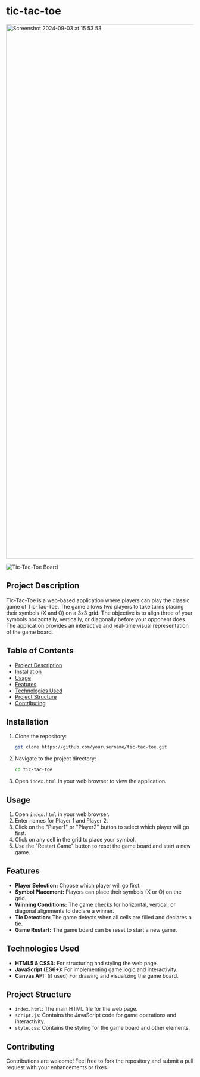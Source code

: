 # tic-tac-toe

<img width="1431" alt="Screenshot 2024-09-03 at 15 53 53" src="https://github.com/user-attachments/assets/694cc835-3580-41d6-9c61-980f922cf47b">




![Tic-Tac-Toe Board](https://loquacious-fenglisu-518055.netlify.app)

## Project Description

Tic-Tac-Toe is a web-based application where players can play the classic game of Tic-Tac-Toe. The game allows two players to take turns placing their symbols (X and O) on a 3x3 grid. The objective is to align three of your symbols horizontally, vertically, or diagonally before your opponent does. The application provides an interactive and real-time visual representation of the game board.

## Table of Contents

- [Project Description](#project-description)
- [Installation](#installation)
- [Usage](#usage)
- [Features](#features)
- [Technologies Used](#technologies-used)
- [Project Structure](#project-structure)
- [Contributing](#contributing)

## Installation

1. Clone the repository:

    ```bash
    git clone https://github.com/yourusername/tic-tac-toe.git
    ```

2. Navigate to the project directory:

    ```bash
    cd tic-tac-toe
    ```

3. Open `index.html` in your web browser to view the application.

## Usage

1. Open `index.html` in your web browser.
2. Enter names for Player 1 and Player 2.
3. Click on the "Player1" or "Player2" button to select which player will go first.
4. Click on any cell in the grid to place your symbol.
5. Use the "Restart Game" button to reset the game board and start a new game.

## Features

- **Player Selection:** Choose which player will go first.
- **Symbol Placement:** Players can place their symbols (X or O) on the grid.
- **Winning Conditions:** The game checks for horizontal, vertical, or diagonal alignments to declare a winner.
- **Tie Detection:** The game detects when all cells are filled and declares a tie.
- **Game Restart:** The game board can be reset to start a new game.

## Technologies Used

- **HTML5 & CSS3:** For structuring and styling the web page.
- **JavaScript (ES6+):** For implementing game logic and interactivity.
- **Canvas API:** (if used) For drawing and visualizing the game board.

## Project Structure

- `index.html`: The main HTML file for the web page.
- `script.js`: Contains the JavaScript code for game operations and interactivity.
- `style.css`: Contains the styling for the game board and other elements.

## Contributing

Contributions are welcome! Feel free to fork the repository and submit a pull request with your enhancements or fixes.


